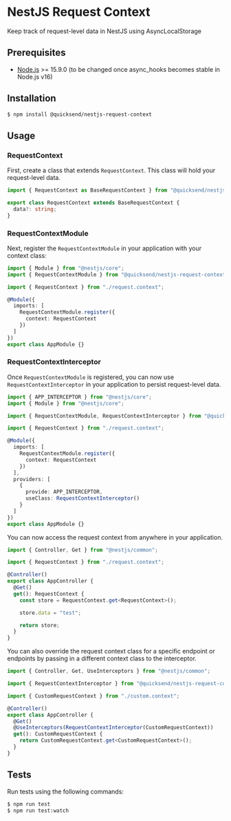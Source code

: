# NestJS Request Context

Keep track of request-level data in NestJS using AsyncLocalStorage

## Prerequisites
 - [Node.js](https://nodejs.org/en/) >= 15.9.0 (to be changed once async_hooks becomes stable in Node.js v16)

## Installation

```bash
$ npm install @quicksend/nestjs-request-context
```

## Usage

### RequestContext

First, create a class that extends `RequestContext`. This class will hold your request-level data.

```ts
import { RequestContext as BaseRequestContext } from "@quicksend/nestjs-request-context";

export class RequestContext extends BaseRequestContext {
  data?: string;
}
```

### RequestContextModule
Next, register the `RequestContextModule` in your application with your context class:

```ts
import { Module } from "@nestjs/core";
import { RequestContextModule } from "@quicksend/nestjs-request-context";

import { RequestContext } from "./request.context";

@Module({
  imports: [
    RequestContextModule.register({
      context: RequestContext
    })
  ]
})
export class AppModule {}
```

### RequestContextInterceptor

Once `RequestContextModule` is registered, you can now use `RequestContextInterceptor` in your application to persist request-level data.

```ts
import { APP_INTERCEPTOR } from "@nestjs/core";
import { Module } from "@nestjs/core";

import { RequestContextModule, RequestContextInterceptor } from "@quicksend/nestjs-request-context";

import { RequestContext } from "./request.context";

@Module({
  imports: [
    RequestContextModule.register({
      context: RequestContext
    })
  ],
  providers: [
    {
      provide: APP_INTERCEPTOR,
      useClass: RequestContextInterceptor()
    }
  ]
})
export class AppModule {}
```

You can now access the request context from anywhere in your application.

```ts
import { Controller, Get } from "@nestjs/common";

import { RequestContext } from "./request.context";

@Controller()
export class AppController {
  @Get()
  get(): RequestContext {
    const store = RequestContext.get<RequestContext>();

    store.data = "test";

    return store;
  }
}
```

You can also override the request context class for a specific endpoint or endpoints by passing in a different context class to the interceptor.

```ts
import { Controller, Get, UseInterceptors } from "@nestjs/common";

import { RequestContextInterceptor } from "@quicksend/nestjs-request-context";

import { CustomRequestContext } from "./custom.context";

@Controller()
export class AppController {
  @Get()
  @UseInterceptors(RequestContextInterceptor(CustomRequestContext))
  get(): CustomRequestContext {
    return CustomRequestContext.get<CustomRequestContext>();
  }
}
```

## Tests

Run tests using the following commands:
```bash
$ npm run test
$ npm run test:watch
```

